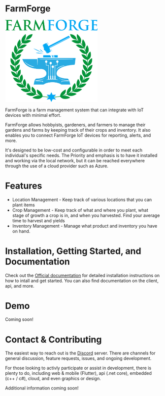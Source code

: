 # FarmForge

<img src="Resources/FarmForge.svg" width=300>

FarmForge is a farm management system that can integrate with IoT devices with 
minimal effort.

FarmForge allows hobbyists, gardeners, and farmers to manage their gardens and 
farms by keeping track of their crops and inventory. It also enables you to 
connect FarmForge IoT devices for reporting, alerts, and more.

It's designed to be low-cost and configurable in order to meet each individual's
specific needs. The Priority and emphasis is to have it installed and working
via the local network, but it can be reached everywhere through the use of a 
cloud provider such as Azure.

# Features
- Location Management - Keep track of various locations that you can plant items
- Crop Management - Keep track of what and where you plant, what stage of growth 
a crop is in, and when you harvested. Find your average time to harvest and yields
- Inventory Management - Manage what product and inventory you have on hand.

# Installation, Getting Started, and Documentation
Check out the [Official documentation](https://farmforge.io/docs/farmforge/introduction) 
for detailed installation instructions on how to intall and get started. You can
also find documentation on the client, api, and more.

# Demo
Coming soon!

# Contact & Contributing
The easiest way to reach out is the [Discord](https://discord.gg/j5QMZUH) server. 
There are channels for general discussion, feature requests, issues, and ongoing 
development.

For those looking to activly participate or assist in development, there is 
plenty to do, including web & mobile (Flutter), api (.net core), embedded 
(c++ / c#), cloud, and even graphics or design.

Additional information coming soon!